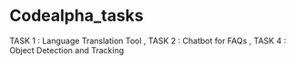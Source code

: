 # Codealpha_tasks
TASK 1 : Language Translation Tool , TASK 2 :  Chatbot for FAQs ,  TASK 4 : Object Detection and Tracking
